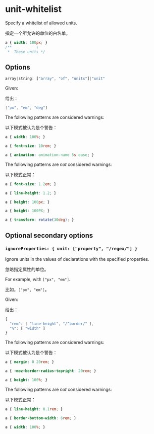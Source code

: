 # unit-whitelist

Specify a whitelist of allowed units.

指定一个所允许的单位的白名单。

```css
a { width: 100px; }
/**           ↑
 *  These units */
```

## Options

```js
array|string: ["array", "of", "units"]|"unit"
```

Given:

给出：

```js
["px", "em", "deg"]
```

The following patterns are considered warnings:

以下模式被认为是个警告：

```css
a { width: 100%; }
```

```css
a { font-size: 10rem; }
```

```css
a { animation: animation-name 5s ease; }
```

The following patterns are *not* considered warnings:

以下模式正常：

```css
a { font-size: 1.2em; }
```

```css
a { line-height: 1.2; }
```

```css
a { height: 100px; }
```

```css
a { height: 100PX; }
```

```css
a { transform: rotate(30deg); }
```

## Optional secondary options

### `ignoreProperties: { unit: ["property", "/regex/"] }`

Ignore units in the values of declarations with the specified properties.

忽略指定属性的单位。

For example, with `["px", "em"]`.

比如，`["px", "em"]`。

Given:

给出：

```js
{
  "rem": [ "line-height", "/^border/" ],
  "%": [ "width" ]  
}
```

The following patterns are considered warnings:

以下模式被认为是个警告：

```css
a { margin: 0 20rem; }
```

```css
a { -moz-border-radius-topright: 20rem; }
```

```css
a { height: 100%; }
```

The following patterns are *not* considered warnings:

以下模式正常：

```css
a { line-height: 0.1rem; }
```

```css
a { border-bottom-width: 6rem; }
```

```css
a { width: 100%; }
```

